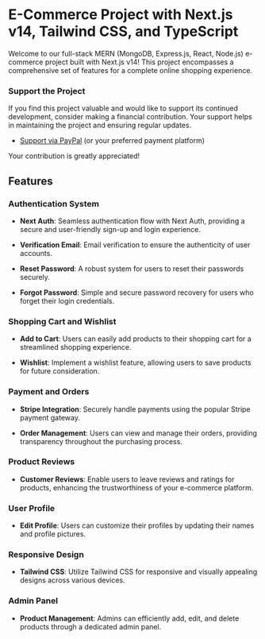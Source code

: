 # E-Commerce Project with Next.js v14, Tailwind CSS, and TypeScript

Welcome to our full-stack MERN (MongoDB, Express.js, React, Node.js) e-commerce project built with Next.js v14! This project encompasses a comprehensive set of features for a complete online shopping experience.

### Support the Project

If you find this project valuable and would like to support its continued development, consider making a financial contribution. Your support helps in maintaining the project and ensuring regular updates.

- [Support via PayPal](#) (or your preferred payment platform)
  
Your contribution is greatly appreciated!

## Features

### Authentication System

- **Next Auth**: Seamless authentication flow with Next Auth, providing a secure and user-friendly sign-up and login experience.

- **Verification Email**: Email verification to ensure the authenticity of user accounts.

- **Reset Password**: A robust system for users to reset their passwords securely.

- **Forgot Password**: Simple and secure password recovery for users who forget their login credentials.

### Shopping Cart and Wishlist

- **Add to Cart**: Users can easily add products to their shopping cart for a streamlined shopping experience.

- **Wishlist**: Implement a wishlist feature, allowing users to save products for future consideration.

### Payment and Orders

- **Stripe Integration**: Securely handle payments using the popular Stripe payment gateway.

- **Order Management**: Users can view and manage their orders, providing transparency throughout the purchasing process.

### Product Reviews

- **Customer Reviews**: Enable users to leave reviews and ratings for products, enhancing the trustworthiness of your e-commerce platform.

### User Profile

- **Edit Profile**: Users can customize their profiles by updating their names and profile pictures.

### Responsive Design

- **Tailwind CSS**: Utilize Tailwind CSS for responsive and visually appealing designs across various devices.

### Admin Panel

- **Product Management**: Admins can efficiently add, edit, and delete products through a dedicated admin panel.



